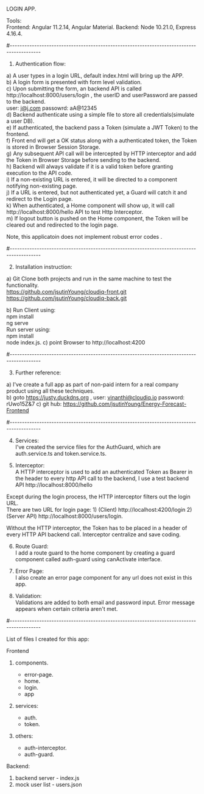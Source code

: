 LOGIN APP. 
  
Tools:  
Frontend: Angular 11.2.14, Angular Material. 
Backend: Node 10.21.0, Express 4.16.4. 
  
#------------------------------------------------------------------------------------------
  
1. Authentication flow:
  
a) A user types in a login URL, default index.html will bring up the APP.  
b) A login form is presented with form level validation.  
c) Upon submitting the form, an backend API is called http://localhost:8000/users/login , the userID and userPassword are passed to the backend.  
   user: j@j.com    passowrd: aA@12345  
d) Backend authenticate using a simple file to store all credentials(simulate a user DB).  
e) If authenticated, the backend pass a Token (simulate a JWT Token) to the frontend.  
f) Front end will get a OK status along with a authenticated token, the Token is stored in Browser Session Storage.  
g) Any subsequent API call will be intercepted by HTTP interceptor and add the Token in Browser Storage before sending to the backend.  
h) Backend will always validate if it is a valid token before granting execution to the API code.  
i) If a non-existing URL is entered, it will be directed to a component notifying non-existing page.  
j) If a URL is entered, but not authenticated yet, a Guard will catch it and redirect to the Login page.  
k) When authenticated, a Home component will show up, it will call http://localhost:8000/hello API to test Http Interceptor.  
m) If logout button is pushed on the Home component, the Token will be cleared out and redirected to the login page.  
  
Note, this applicatoin does not implement robust error codes .  
  
#------------------------------------------------------------------------------------------
  
2. Installation instruction:
  
a) Git Clone both projects and run in the same machine to test the functionality.  
https://github.com/jsutinYoung/cloudiq-front.git  
https://github.com/jsutinYoung/cloudiq-back.git  
  
b) Run Client using:  
     npm install    
     ng serve   
   Run server using:   
     npm install   
     node index.js. 
c) point Browser to http://localhost:4200  
  
#------------------------------------------------------------------------------------------
  
3. Further reference:  
  
a) I've create a full app as part of non-paid intern for a real company product using all these techniques.  
b) goto https://justy.duckdns.org , user: vinanthi@cloudiq.io password: rUwo15Z&7 
c) git hub: https://github.com/jsutinYoung/Energy-Forecast-Frontend  
  
#------------------------------------------------------------------------------------------
  
4. Services:  
   I've created the service files for the AuthGuard, which are auth.service.ts and token.service.ts. 
  
5. Interceptor:  
   A HTTP interceptor is used to add an authenticated Token as Bearer in the header to every http API call to the backend, I use a test backend API http://localhost:8000/hello  
  
Except during the login process, the HTTP interceptor filters out the login URL.  
There are two URL for login page: 1) (Client) http://localhost:4200/login 2)(Server API) http://localhost:8000/users/login.  
  
Without the HTTP interceptor, the Token has to be placed in a header of every HTTP API backend call. Interceptor centralize and save coding.  
  
6. Route Guard:  
   I add a route guard to the home component by creating a guard component called auth-guard using canActivate interface.  
  
7. Error Page:  
   I also create an error page component for any url does not exist in this app.  
  
8. Validation:  
   Validations are added to both email and password input. Error message appears when certain criteria aren't met.  
  
#------------------------------------------------------------------------------------------

List of files I created for this app:  
  
Frontend  
  
1. components. 

   - error-page. 
   - home. 
   - login. 
   - app  
  
2. services:  
  
   - auth. 
   - token. 
   
3. others:  
   - auth-interceptor. 
   - auth-guard. 
  
Backend:  

1. backend server - index.js  
2. mock user list - users.json  
